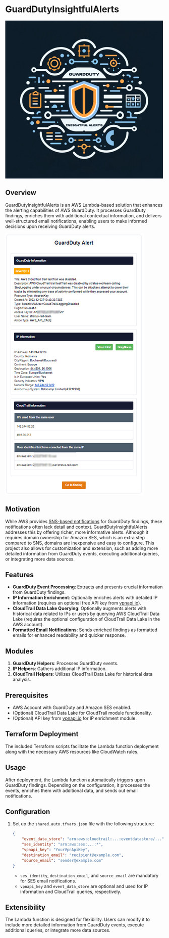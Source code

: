 # GuardDutyInsightfulAlerts
<img src="https://github.com/adanalvarez/GuardDutyInsightfulAlerts/blob/main/GuardDutyInsightfulAlertsLogo.png?raw=true" width="500" height="500">

## Overview
GuardDutyInsightfulAlerts is an AWS Lambda-based solution that enhances the alerting capabilities of AWS GuardDuty. It processes GuardDuty findings, enriches them with additional contextual information, and delivers well-structured email notifications, enabling users to make informed decisions upon receiving GuardDuty alerts.

![image](mail_example.png)
## Motivation
While AWS provides [SNS-based notifications](https://docs.aws.amazon.com/guardduty/latest/ug/guardduty_findings_cloudwatch.html) for GuardDuty findings, these notifications often lack detail and context. GuardDutyInsightfulAlerts addresses this by offering richer, more informative alerts. Although it requires domain ownership for Amazon SES, which is an extra step compared to SNS, domains are inexpensive and easy to configure. This project also allows for customization and extension, such as adding more detailed information from GuardDuty events, executing additional queries, or integrating more data sources.

## Features
- **GuardDuty Event Processing**: Extracts and presents crucial information from GuardDuty findings.
- **IP Information Enrichment**: Optionally enriches alerts with detailed IP information (requires an optional free API key from [vpnapi.io](https://vpnapi.io/)).
- **CloudTrail Data Lake Querying**: Optionally augments alerts with historical data related to IPs or users by querying AWS CloudTrail Data Lake (requires the optional configuration of CloudTrail Data Lake in the AWS account).
- **Formatted Email Notifications**: Sends enriched findings as formatted emails for enhanced readability and quicker response.

## Modules
1. **GuardDuty Helpers**: Processes GuardDuty events.
2. **IP Helpers**: Gathers additional IP information.
3. **CloudTrail Helpers**: Utilizes CloudTrail Data Lake for historical data analysis.

## Prerequisites
- AWS Account with GuardDuty and Amazon SES enabled.
- (Optional) CloudTrail Data Lake for CloudTrail module functionality.
- (Optional) API key from [vpnapi.io](https://vpnapi.io/) for IP enrichment module.

## Terraform Deployment
The included Terraform scripts facilitate the Lambda function deployment along with the necessary AWS resources like CloudWatch rules.

## Usage
After deployment, the Lambda function automatically triggers upon GuardDuty findings. Depending on the configuration, it processes the events, enriches them with additional data, and sends out email notifications.

## Configuration
1. Set up the `shared.auto.tfvars.json` file with the following structure:
    ```json
    {
        "event_data_store": "arn:aws:cloudtrail:...:eventdatastore/...",
        "ses_identity": "arn:aws:ses:...:*",
        "vpnapi_key": "YourVpnApiKey",
        "destination_email": "recipient@example.com",
        "source_email": "sender@example.com"
    }
    ```
    - `ses_identity`, `destination_email`, and `source_email` are mandatory for SES email notifications.
    - `vpnapi_key` and `event_data_store` are optional and used for IP information and CloudTrail queries, respectively.

## Extensibility
The Lambda function is designed for flexibility. Users can modify it to include more detailed information from GuardDuty events, execute additional queries, or integrate more data sources.
